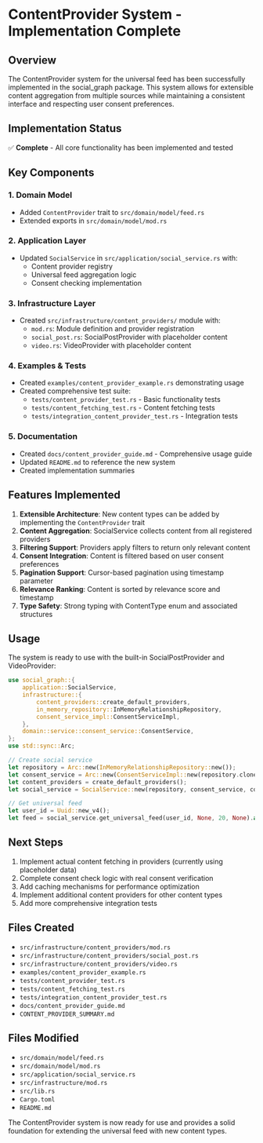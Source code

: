 # ContentProvider System - Implementation Complete

## Overview

The ContentProvider system for the universal feed has been successfully implemented in the social_graph package. This system allows for extensible content aggregation from multiple sources while maintaining a consistent interface and respecting user consent preferences.

## Implementation Status

✅ **Complete** - All core functionality has been implemented and tested

## Key Components

### 1. Domain Model
- Added `ContentProvider` trait to `src/domain/model/feed.rs`
- Extended exports in `src/domain/model/mod.rs`

### 2. Application Layer
- Updated `SocialService` in `src/application/social_service.rs` with:
  - Content provider registry
  - Universal feed aggregation logic
  - Consent checking implementation

### 3. Infrastructure Layer
- Created `src/infrastructure/content_providers/` module with:
  - `mod.rs`: Module definition and provider registration
  - `social_post.rs`: SocialPostProvider with placeholder content
  - `video.rs`: VideoProvider with placeholder content

### 4. Examples & Tests
- Created `examples/content_provider_example.rs` demonstrating usage
- Created comprehensive test suite:
  - `tests/content_provider_test.rs` - Basic functionality tests
  - `tests/content_fetching_test.rs` - Content fetching tests
  - `tests/integration_content_provider_test.rs` - Integration tests

### 5. Documentation
- Created `docs/content_provider_guide.md` - Comprehensive usage guide
- Updated `README.md` to reference the new system
- Created implementation summaries

## Features Implemented

1. **Extensible Architecture**: New content types can be added by implementing the `ContentProvider` trait
2. **Content Aggregation**: SocialService collects content from all registered providers
3. **Filtering Support**: Providers apply filters to return only relevant content
4. **Consent Integration**: Content is filtered based on user consent preferences
5. **Pagination Support**: Cursor-based pagination using timestamp parameter
6. **Relevance Ranking**: Content is sorted by relevance score and timestamp
7. **Type Safety**: Strong typing with ContentType enum and associated structures

## Usage

The system is ready to use with the built-in SocialPostProvider and VideoProvider:

```rust
use social_graph::{
    application::SocialService,
    infrastructure::{
        content_providers::create_default_providers,
        in_memory_repository::InMemoryRelationshipRepository,
        consent_service_impl::ConsentServiceImpl,
    },
    domain::service::consent_service::ConsentService,
};
use std::sync::Arc;

// Create social service
let repository = Arc::new(InMemoryRelationshipRepository::new());
let consent_service = Arc::new(ConsentServiceImpl::new(repository.clone()));
let content_providers = create_default_providers();
let social_service = SocialService::new(repository, consent_service, content_providers);

// Get universal feed
let user_id = Uuid::new_v4();
let feed = social_service.get_universal_feed(user_id, None, 20, None).await?;
```

## Next Steps

1. Implement actual content fetching in providers (currently using placeholder data)
2. Complete consent check logic with real consent verification
3. Add caching mechanisms for performance optimization
4. Implement additional content providers for other content types
5. Add more comprehensive integration tests

## Files Created

- `src/infrastructure/content_providers/mod.rs`
- `src/infrastructure/content_providers/social_post.rs`
- `src/infrastructure/content_providers/video.rs`
- `examples/content_provider_example.rs`
- `tests/content_provider_test.rs`
- `tests/content_fetching_test.rs`
- `tests/integration_content_provider_test.rs`
- `docs/content_provider_guide.md`
- `CONTENT_PROVIDER_SUMMARY.md`

## Files Modified

- `src/domain/model/feed.rs`
- `src/domain/model/mod.rs`
- `src/application/social_service.rs`
- `src/infrastructure/mod.rs`
- `src/lib.rs`
- `Cargo.toml`
- `README.md`

The ContentProvider system is now ready for use and provides a solid foundation for extending the universal feed with new content types.